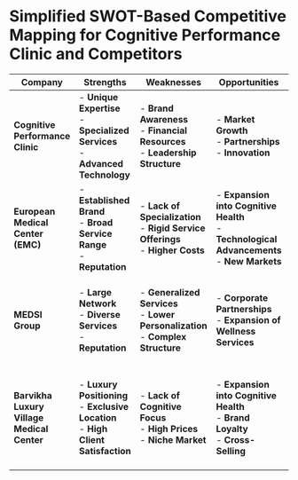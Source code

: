 
# Simplified SWOT-Based Competitive Mapping for Cognitive Performance Clinic and Competitors

| **Company**                      | **Strengths**                                                                                                                                                           | **Weaknesses**                                                                                                                                  | **Opportunities**                                                                                                                                                                | **Threats**                                                                                                                                                                      |
|----------------------------------|-------------------------------------------------------------------------------------------------------------------------------------------------------------------------|--------------------------------------------------------------------------------------------------------------------------------------------------|-----------------------------------------------------------------------------------------------------------------------------------------------------------------------------------|-----------------------------------------------------------------------------------------------------------------------------------------------------------------------------------|
| **Cognitive Performance Clinic**  | - **Unique Expertise** <br> - **Specialized Services** <br> - **Advanced Technology** | - **Brand Awareness** <br> - **Financial Resources** <br> - **Leadership Structure** | - **Market Growth** <br> - **Partnerships** <br> - **Innovation** | - **New Entrants** <br> - **Alternative Solutions** <br> - **Economic Downturn** |
| **European Medical Center (EMC)** | - **Established Brand** <br> - **Broad Service Range** <br> - **Reputation** | - **Lack of Specialization** <br> - **Rigid Service Offerings** <br> - **Higher Costs** | - **Expansion into Cognitive Health** <br> - **Technological Advancements** <br> - **New Markets** | - **Market Competition** <br> - **Changing Client Preferences** <br> - **Technological Disruptions** |
| **MEDSI Group**                  | - **Large Network** <br> - **Diverse Services** <br> - **Reputation** | - **Generalized Services** <br> - **Lower Personalization** <br> - **Complex Structure** | - **Corporate Partnerships** <br> - **Expansion of Wellness Services** | - **New Specialized Clinics** <br> - **Economic Pressures** <br> - **Shifting Client Expectations** |
| **Barvikha Luxury Village Medical Center** | - **Luxury Positioning** <br> - **Exclusive Location** <br> - **High Client Satisfaction** | - **Lack of Cognitive Focus** <br> - **High Prices** <br> - **Niche Market** | - **Expansion into Cognitive Health** <br> - **Brand Loyalty** <br> - **Cross-Selling** | - **Market Shift** <br> - **Competitive Pressure from Specialized Clinics** <br> - **Economic Fluctuations** |

